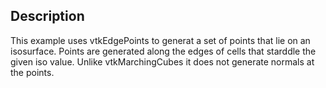 ## Description

This example uses vtkEdgePoints to generat a set of points that lie on an isosurface. Points are generated along the edges of cells that starddle the given iso value. Unlike vtkMarchingCubes it does not generate normals at the points.
